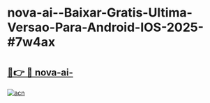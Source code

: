 # nova-ai--Baixar-Gratis-Ultima-Versao-Para-Android-IOS-2025-#7w4ax

# <h2><a href="https://ainizakaria.my?title=nova-ai-&ref=22M">🔗👉 🔴 nova-ai-</a></h2>

[![acn](https://github.com/user-attachments/assets/0f9c940e-d8b0-45ae-aac7-cd30a18b3e1c)](https://ainizakaria.my?title=nova-ai-&ref=22M)


